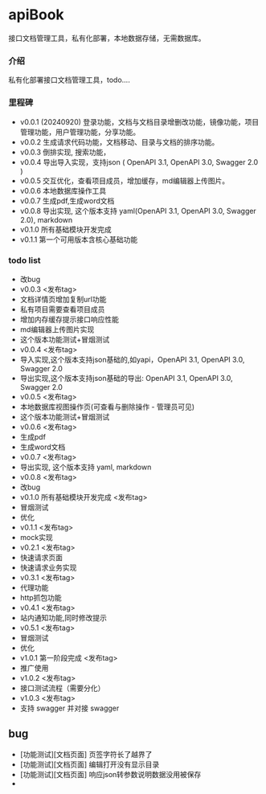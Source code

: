 # apiBook
接口文档管理工具，私有化部署，本地数据存储，无需数据库。

### 介绍
私有化部署接口文档管理工具，todo....

### 里程碑
- v0.0.1 (20240920) 登录功能，文档与文档目录增删改功能，镜像功能，项目管理功能，用户管理功能，分享功能。
- v0.0.2 生成请求代码功能，文档移动、目录与文档的排序功能。
- v0.0.3 倒排实现, 搜索功能，
- v0.0.4 导出导入实现，支持json ( OpenAPI 3.1, OpenAPI 3.0, Swagger 2.0 )
- v0.0.5 交互优化，查看项目成员，增加缓存，md编辑器上传图片。
- v0.0.6 本地数据库操作工具
- v0.0.7 生成pdf,生成word文档
- v0.0.8 导出实现, 这个版本支持 yaml(OpenAPI 3.1, OpenAPI 3.0, Swagger 2.0), markdown
- v0.1.0 所有基础模块开发完成
- v0.1.1 第一个可用版本含核心基础功能

### todo list
- 改bug
- v0.0.3 <发布tag>
- 文档详情页增加复制url功能
- 私有项目需要查看项目成员
- 增加内存缓存提示接口响应性能
- md编辑器上传图片实现
- 这个版本功能测试+冒烟测试
- v0.0.4 <发布tag>
- 导入实现,这个版本支持json基础的,如yapi，OpenAPI 3.1, OpenAPI 3.0, Swagger 2.0
- 导出实现,这个版本支持json基础的导出: OpenAPI 3.1, OpenAPI 3.0, Swagger 2.0
- v0.0.5 <发布tag>
- 本地数据库视图操作页(可查看与删除操作 - 管理员可见)
- 这个版本功能测试+冒烟测试
- v0.0.6 <发布tag>
- 生成pdf
- 生成word文档
- v0.0.7 <发布tag>
- 导出实现, 这个版本支持  yaml, markdown
- v0.0.8 <发布tag>
- 改bug
- v0.1.0 所有基础模块开发完成 <发布tag>
- 冒烟测试
- 优化
- v0.1.1 <发布tag>
- mock实现
- v0.2.1 <发布tag>
- 快速请求页面
- 快速请求业务实现
- v0.3.1 <发布tag>
- 代理功能
- http抓包功能
- v0.4.1 <发布tag>
- 站内通知功能,同时修改提示
- v0.5.1 <发布tag>
- 冒烟测试
- 优化
- v1.0.1 第一阶段完成 <发布tag>
- 推广使用
- v1.0.2 <发布tag>
- 接口测试流程（需要分化）
- v1.0.3 <发布tag>
- 支持 swagger 并对接 swagger

## bug
- [功能测试][文档页面] 页签字符长了越界了
- [功能测试][文档页面] 编辑打开没有显示目录
- [功能测试][文档页面] 响应json转参数说明数据没用被保存
- 
